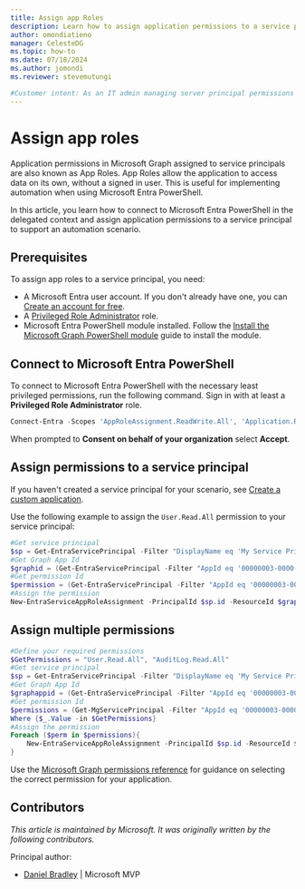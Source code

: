 ```yaml
---
title: Assign app Roles
description: Learn how to assign application permissions to a service principal in Microsoft Entra PowerShell.
author: omondiatieno
manager: CelesteDG
ms.topic: how-to
ms.date: 07/18/2024
ms.author: jomondi
ms.reviewer: stevemutungi

#Customer intent: As an IT admin managing server principal permissions in Microsoft Entra ID, I want to learn how to assign new permissions in Microsoft Entra PowerShell so that I can automate application consent.
---
```


# Assign app roles

Application permissions in Microsoft Graph assigned to service principals are also known as App Roles. App Roles allow the application to access data on its own, without a signed in user. This is useful for implementing automation when using Microsoft Entra PowerShell.

In this article, you learn how to connect to Microsoft Entra PowerShell in the delegated context and assign application permissions to a service principal to support an automation scenario.

## Prerequisites

To assign app roles to a service principal, you need:

- A Microsoft Entra user account. If you don't already have one, you can [Create an account for free][entra-id-account].
- A [Privileged Role Administrator][privileged-role-admin] role.
- Microsoft Entra PowerShell module installed. Follow the [Install the Microsoft Graph PowerShell module][install] guide to install the module.

## Connect to Microsoft Entra PowerShell

To connect to Microsoft Entra PowerShell with the necessary least privileged permissions, run the following command. Sign in with at least a **Privileged Role Administrator** role.

```powershell
Connect-Entra -Scopes 'AppRoleAssignment.ReadWrite.All', 'Application.Read.All'
```

When prompted to **Consent on behalf of your organization** select **Accept**.

## Assign permissions to a service principal

If you haven't created a service principal for your scenario, see [Create a custom application][custom-app].

Use the following example to assign the `User.Read.All` permission to your service principal:

```powershell
#Get service principal
$sp = Get-EntraServicePrincipal -Filter "DisplayName eq 'My Service Principal'"
#Get Graph App Id
$graphid = (Get-EntraServicePrincipal -Filter "AppId eq '00000003-0000-0000-c000-000000000000'").id
#Get permission Id
$permission = (Get-EntraServicePrincipal -Filter "AppId eq '00000003-0000-0000-c000-000000000000'").approles | ` Where {$_.Value -eq ‘User.Read.All’}
#Assign the permission
New-EntraServiceAppRoleAssignment -PrincipalId $sp.id -ResourceId $graphid -Id $permissions.id -ObjectId $sp.id
```

## Assign multiple permissions

```powershell
#Define your required permissions
$GetPermissions = "User.Read.All", "AuditLog.Read.All"
#Get service principal
$sp = Get-EntraServicePrincipal -Filter "DisplayName eq 'My Service Principal'"
#Get Graph App Id
$graphappid = (Get-EntraServicePrincipal -Filter "AppId eq '00000003-0000-0000-c000-000000000000'").id
#Get permission Id
$permissions = (Get-MgServicePrincipal -Filter "AppId eq '00000003-0000-0000-c000-000000000000'").approles | `
Where {$_.Value -in $GetPermissions}
#Assign the permission
Foreach ($perm in $permissions){
    New-EntraServiceAppRoleAssignment -PrincipalId $sp.id -ResourceId $graphid -Id $perm.id -ObjectId $sp.id
}
```

Use the [Microsoft Graph permissions reference](https://learn.microsoft.com/graph/permissions-reference) for guidance on selecting the correct permission for your application.

## Contributors

*This article is maintained by Microsoft. It was originally written by the following contributors.*

Principal author:

- [Daniel Bradley](https://www.linkedin.com/in/danielbradley2/) | Microsoft MVP

[privileged-role-admin]: /entra/identity/role-based-access-control/permissions-reference#cloud-application-administrator
[install]: installation.md
[entra-id-account]: https://azure.microsoft.com/free/?WT.mc_id=A261C142F
[custom-app]: create-custom-app.md
